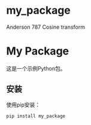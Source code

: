 # my_package
Anderson 787 Cosine transform

# My Package

这是一个示例Python包。

## 安装

使用pip安装：

```bash
pip install my_package
